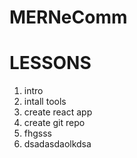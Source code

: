 # MERNeComm


# LESSONS
1. intro
2. intall tools
3. create react app
4. create git repo
5. fhgsss
6. dsadasdaolkdsa